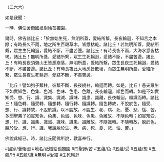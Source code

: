 （二六六）

如是我聞：

一時，佛住舍衛國祇樹給孤獨園。

爾時，佛告諸比丘：「於無始生死，無明所蓋，愛結所繫，長夜輪迴，不知苦之本際；有時長久不雨，地之所生百穀草木，皆悉枯乾。諸比丘！若無明所蓋，愛結所繫，眾生生死輪迴，愛結不斷，不盡苦邊。諸比丘！有時長夜不雨，大海水悉皆枯竭。諸比丘！無明所蓋，愛結所繫，眾生生死輪迴，愛結不斷，不盡苦邊。諸比丘！有時長夜須彌山王皆悉崩落，無明所蓋，愛結所繫，眾生長夜生死輪迴，愛結不斷，不盡苦邊。諸比丘！有時長夜此大地悉皆敗壞，而眾生無明所蓋，愛結所繫，眾生長夜生死輪迴，愛結不斷，不盡苦邊。

「比丘！譬如狗子繫柱，彼繫不斷，長夜繞柱，輪迴而轉。如是，比丘！愚夫眾生不如實知色、色集、色滅、色味、色患、色離，長夜輪迴，順色而轉。如是不如實知受、想、行、識、識集、識滅、識味、識患、識離，長夜輪迴，順識而轉。諸比丘！隨色轉、隨受轉、隨想轉、隨行轉、隨識轉。隨色轉故，不脫於色，隨受、想、行、識轉故，不脫於識。以不脫故，不脫生、老、病、死、憂、悲、惱、苦。多聞聖弟子如實知色、色集、色滅、色味、色患、色離故，不隨色轉；如實知受、想、行、識、識集、識滅、識味、識患、識離故，不隨識轉。不隨轉故，脫於色，脫於受、想、行、識，我說脫於生、老、病、死、憂、悲、惱、苦。」

佛說此經已。時，諸比丘聞佛所說，歡喜奉行。

#國家/舍衛國
#地名/祇樹給孤獨園
#四聖諦/苦
#五蘊/色
#五蘊/受
#五蘊/想
#五蘊/行
#五蘊/識
#無明
#愛結
#生死輪迴
